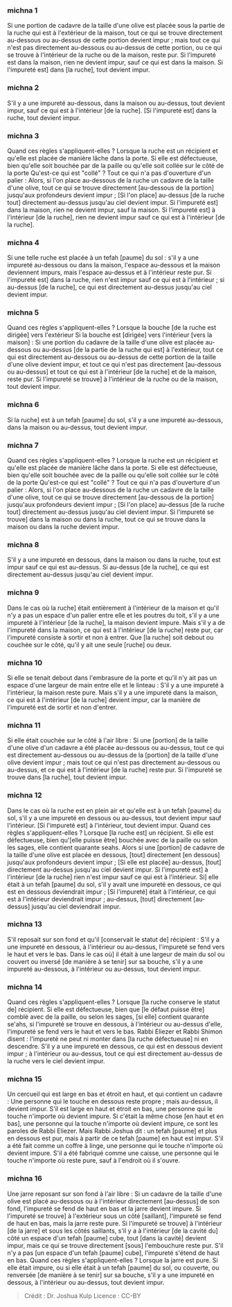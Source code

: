 
### michna 1
Si une portion de cadavre de la taille d'une olive est placée sous la partie de la ruche qui est à l'extérieur de la maison, tout ce qui se trouve directement au-dessous ou au-dessus de cette portion devient impur ; mais tout ce qui n'est pas directement au-dessous ou au-dessus de cette portion, ou ce qui se trouve à l'intérieur de la ruche ou de la maison, reste pur. Si l'impureté est dans la maison, rien ne devient impur, sauf ce qui est dans la maison. Si l'impureté est] dans [la ruche], tout devient impur.

### michna 2
S'il y a une impureté au-dessous, dans la maison ou au-dessus, tout devient impur, sauf ce qui est à l'intérieur [de la ruche]. [Si l'impureté est] dans la ruche, tout devient impur.

### michna 3
Quand ces règles s'appliquent-elles ? Lorsque la ruche est un récipient et qu'elle est placée de manière lâche dans la porte. Si elle est défectueuse, bien qu'elle soit bouchée par de la paille ou qu'elle soit collée sur le côté de la porte Qu'est-ce qui est "collé" ? Tout ce qui n'a pas d'ouverture d'un palier : Alors, si l'on place au-dessous de la ruche un cadavre de la taille d'une olive, tout ce qui se trouve directement [au-dessous de la portion] jusqu'aux profondeurs devient impur ; [Si l'on place] au-dessus [de la ruche tout] directement au-dessus jusqu'au ciel devient impur. Si l'impureté est] dans la maison, rien ne devient impur, sauf la maison. Si l'impureté est] à l'intérieur [de la ruche], rien ne devient impur sauf ce qui est à l'intérieur [de la ruche].

### michna 4
Si une telle ruche est placée à un tefah [paume] du sol : s'il y a une impureté au-dessous ou dans la maison, l'espace au-dessous et la maison deviennent impurs, mais l'espace au-dessus et à l'intérieur reste pur. Si l'impureté est] dans la ruche, rien n'est impur sauf ce qui est à l'intérieur ; si au-dessus [de la ruche], ce qui est directement au-dessus jusqu'au ciel devient impur.

### michna 5
Quand ces règles s'appliquent-elles ? Lorsque la bouche [de la ruche est dirigée] vers l'extérieur Si la bouche est [dirigée] vers l'intérieur [vers la maison] : Si une portion du cadavre de la taille d'une olive est placée au-dessous ou au-dessus [de la partie de la ruche qui est] à l'extérieur, tout ce qui est directement au-dessous ou au-dessus de cette portion de la taille d'une olive devient impur, et tout ce qui n'est pas directement [au-dessous ou au-dessus] et tout ce qui est à l'intérieur [de la ruche] et de la maison, reste pur. Si l'impureté se trouve] à l'intérieur de la ruche ou de la maison, tout devient impur.

### michna 6
Si la ruche] est à un tefah [paume] du sol, s'il y a une impureté au-dessous, dans la maison ou au-dessus, tout devient impur.

### michna 7
Quand ces règles s'appliquent-elles ? Lorsque la ruche est un récipient et qu'elle est placée de manière lâche dans la porte. Si elle est défectueuse, bien qu'elle soit bouchée avec de la paille ou qu'elle soit collée sur le côté de la porte Qu'est-ce qui est "collé" ? Tout ce qui n'a pas d'ouverture d'un palier : Alors, si l'on place au-dessous de la ruche un cadavre de la taille d'une olive, tout ce qui se trouve directement [au-dessous de la portion] jusqu'aux profondeurs devient impur ; [Si l'on place] au-dessus [de la ruche tout] directement au-dessus jusqu'au ciel devient impur. Si l'impureté se trouve] dans la maison ou dans la ruche, tout ce qui se trouve dans la maison ou dans la ruche devient impur.

### michna 8
S'il y a une impureté en dessous, dans la maison ou dans la ruche, tout est impur sauf ce qui est au-dessus. Si au-dessus [de la ruche], ce qui est directement au-dessus jusqu'au ciel devient impur.

### michna 9
Dans le cas où la ruche] était entièrement à l'intérieur de la maison et qu'il n'y a pas un espace d'un palier entre elle et les poutres du toit, s'il y a une impureté à l'intérieur [de la ruche], la maison devient impure. Mais s'il y a de l'impureté dans la maison, ce qui est à l'intérieur [de la ruche] reste pur, car l'impureté consiste à sortir et non à entrer. Que [la ruche] soit debout ou couchée sur le côté, qu'il y ait une seule [ruche] ou deux.

### michna 10
Si elle se tenait debout dans l'embrasure de la porte et qu'il n'y ait pas un espace d'une largeur de main entre elle et le linteau : S'il y a une impureté à l'intérieur, la maison reste pure. Mais s'il y a une impureté dans la maison, ce qui est à l'intérieur [de la ruche] devient impur, car la manière de l'impureté est de sortir et non d'entrer.

### michna 11
Si elle était couchée sur le côté à l'air libre : Si une [portion] de la taille d'une olive d'un cadavre a été placée au-dessous ou au-dessus, tout ce qui est directement au-dessous ou au-dessus de la [portion] de la taille d'une olive devient impur ; mais tout ce qui n'est pas directement au-dessous ou au-dessus, et ce qui est à l'intérieur [de la ruche] reste pur. Si l'impureté se trouve dans [la ruche], tout devient impur.

### michna 12
Dans le cas où la ruche est en plein air et qu'elle est à un tefah [paume] du sol, s'il y a une impureté en dessous ou au-dessus, tout devient impur sauf l'intérieur. [Si l'impureté est] à l'intérieur, tout devient impur. Quand ces règles s'appliquent-elles ? Lorsque [la ruche est] un récipient. Si elle est défectueuse, bien qu'[elle puisse être] bouchée avec de la paille ou selon les sages, elle contient quarante seahs. Alors si une [portion] de cadavre de la taille d'une olive est placée en dessous, [tout] directement [en dessous] jusqu'aux profondeurs devient impur ; [Si elle est placée] au-dessus, [tout] directement au-dessus jusqu'au ciel devient impur. Si l'impureté est] à l'intérieur [de la ruche] rien n'est impur sauf ce qui est à l'intérieur. Si] elle était à un tefah [paume] du sol, s'il y avait une impureté en dessous, ce qui est en dessous deviendrait impur ; [Si l'impureté] était à l'intérieur, ce qui est à l'intérieur deviendrait impur ; au-dessus, [tout] directement [au-dessus] jusqu'au ciel deviendrait impur.

### michna 13
S'il reposait sur son fond et qu'il [conservait le statut de] récipient : S'il y a une impureté en dessous, à l'intérieur ou au-dessus, l'impureté se fend vers le haut et vers le bas. Dans le cas où] il était à une largeur de main du sol ou couvert ou inversé [de manière à se tenir] sur sa bouche, s'il y a une impureté au-dessous, à l'intérieur ou au-dessus, tout devient impur.

### michna 14
Quand ces règles s'appliquent-elles ? Lorsque [la ruche conserve le statut de] récipient. Si elle est défectueuse, bien que [le défaut puisse être] comblé avec de la paille, ou selon les sages, [si elle] contient quarante se'ahs, si l'impureté se trouve en dessous, à l'intérieur ou au-dessus d'elle, l'impureté se fend vers le haut et vers le bas. Rabbi Eliezer et Rabbi Shimon disent : l'impureté ne peut ni monter dans [la ruche défectueuse] ni en descendre. S'il y a une impureté en dessous, ce qui est en dessous devient impur ; à l'intérieur ou au-dessus, tout ce qui est directement au-dessus de la ruche vers le ciel devient impur.

### michna 15
Un cercueil qui est large en bas et étroit en haut, et qui contient un cadavre : Une personne qui le touche en dessous reste propre ; mais au-dessus, il devient impur. S'il est large en haut et étroit en bas, une personne qui le touche n'importe où devient impure. Si c'était la même chose [en haut et en bas], une personne qui la touche n'importe où devient impure, ce sont les paroles de Rabbi Eliezer. Mais Rabbi Joshua dit : un tefah [paume] et plus en dessous est pur, mais à partir de ce tefah [paume] en haut est impur. S'il a été fait comme un coffre à linge, une personne qui le touche n'importe où devient impure. S'il a été fabriqué comme une caisse, une personne qui le touche n'importe où reste pure, sauf à l'endroit où il s'ouvre.

### michna 16
Une jarre reposant sur son fond à l'air libre : Si un cadavre de la taille d'une olive est placé au-dessous ou à l'intérieur directement [au-dessus] de son fond, l'impureté se fend de haut en bas et la jarre devient impure. Si l'impureté se trouve] à l'extérieur sous un côté [saillant], l'impureté se fend de haut en bas, mais la jarre reste pure. Si l'impureté se trouve] à l'intérieur [de la jarre] et sous les côtés saillants, s'il y a à l'intérieur [de la cavité du] côté un espace d'un tefah [paume] cube, tout [dans la cavité] devient impur, mais ce qui se trouve directement [sous] l'embouchure reste pur. S'il n'y a pas [un espace d'un tefah [paume] cube], l'impureté s'étend de haut en bas. Quand ces règles s'appliquent-elles ? Lorsque la jarre est pure. Si elle était impure, ou si elle était à un tefah [paume] du sol, ou couverte, ou renversée [de manière à se tenir] sur sa bouche, s'il y a une impureté en dessous, à l'intérieur ou au-dessus, tout devient impur.

>Crédit : Dr. Joshua Kulp
>Licence : CC-BY